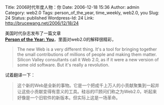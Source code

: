Title: 2006时代年度人物：你
Date: 2006-12-18 15:36
Author: admin
Category: web2.0
Tags: person_of_the_year, time_weekly, web2.0, you
Slug: 24
Status: published
Wordpress-Id: 24
Link: http://brucewang.net/2006/12/18/24

美国时代杂志发布了一篇文章  
[**Person of the Year:
You**](http://www.time.com/time/magazine/article/0,9171,1569514,00.html "Yes, you. You control the Information Age. Welcome to your world.")，里面对web2.0的解释很精彩，

> The new Web is a very different thing. It's a tool for bringing
> together the small contributions of millions of people and making them
> matter. Silicon Valley consultants call it Web 2.0, as if it were a
> new version of some old software. But it's really a revolution.

试着翻译一下：

> 这个新的Web是全新的事物。它是一个把成千上万人的小贡献聚集到一起并让这些小贡献变得有意义的工具。硅谷的IT顾问们称之为Web2.0，听起来好像是一个旧软件的新版本。但实际上这是一场革命。
